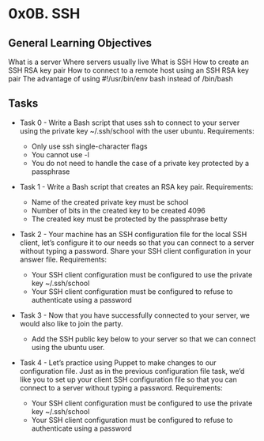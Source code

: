 # 0x0B. SSH

## General Learning Objectives

What is a server
Where servers usually live
What is SSH
How to create an SSH RSA key pair
How to connect to a remote host using an SSH RSA key pair
The advantage of using #!/usr/bin/env bash instead of /bin/bash

## Tasks

* Task 0 - Write a Bash script that uses ssh to connect to your server using the private key ~/.ssh/school with the user ubuntu.
    Requirements:
    - Only use ssh single-character flags
    - You cannot use -l
    - You do not need to handle the case of a private key protected by a passphrase

* Task 1 - Write a Bash script that creates an RSA key pair.
    Requirements:
    - Name of the created private key must be school
    - Number of bits in the created key to be created 4096
    - The created key must be protected by the passphrase betty

* Task 2 - Your machine has an SSH configuration file for the local SSH client, let’s configure it to our needs so that you can connect to a server without typing a password. Share your SSH client configuration in your answer file.
    Requirements:
    - Your SSH client configuration must be configured to use the private key ~/.ssh/school
    - Your SSH client configuration must be configured to refuse to authenticate using a password

* Task 3 - Now that you have successfully connected to your server, we would also like to join the party.
    - Add the SSH public key below to your server so that we can connect using the ubuntu user.

* Task 4 - Let’s practice using Puppet to make changes to our configuration file. Just as in the previous configuration file task, we’d like you to set up your client SSH configuration file so that you can connect to a server without typing a password.
    Requirements:
    - Your SSH client configuration must be configured to use the private key ~/.ssh/school
    - Your SSH client configuration must be configured to refuse to authenticate using a password
